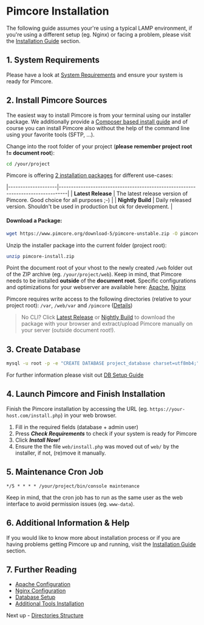 # Pimcore Installation

The following guide assumes your're using a typical LAMP environment, if you're using a different setup (eg. Nginx) or facing a problem, please visit the [Installation Guide](../13_Installation_and_Upgrade/README.md) section.

## 1. System Requirements
Please have a look at [System Requirements](../13_Installation_and_Upgrade/01_System_Requirements.md) and ensure your system is ready for Pimcore. 

## 2. Install Pimcore Sources
The easiest way to install Pimcore is from your terminal using our installer package. 
We additionally provide a [Composer based install guide](../13_Installation_and_Upgrade/03_System_Setup_and_Hosting/04_Composer_Install.md) and of course you can install Pimcore also without the help of the command line using your favorite tools (SFTP, ...).

Change into the root folder of your project (**please remember project root != document root**): 
```bash
cd /your/project
```

Pimcore is offering [2 installation packages](https://www.pimcore.org/download) for different use-cases: 
  
|--------------------|---------------------------------------------------------------------------------|
| **Latest Release** | The latest release version of Pimcore. Good choice for all purposes ;-)         |
| **Nightly Build**  | Daily released version. Shouldn't be used in production but ok for development. |
  
  
#### Download a Package: 
```bash
wget https://www.pimcore.org/download-5/pimcore-unstable.zip -O pimcore-install.zip
```

Unzip the installer package into the current folder (project root): 
```bash
unzip pimcore-install.zip
```

Point the document root of your vhost to the newly created `/web` folder out of the ZIP archive (eg. `/your/project/web`). 
Keep in mind, that Pimcore needs to be installed **outside** of the **document root**.
Specific configurations and optimizations for your webserver are available here: 
[Apache](../13_Installation_and_Upgrade/03_System_Setup_and_Hosting/01_Apache_Configuration.md),
[Nginx](../13_Installation_and_Upgrade/03_System_Setup_and_Hosting/02_Nginx_Configuration.md)

Pimcore requires write access to the following directories (relative to your project root): `/var`, `/web/var` and `/pimcore` 
([Details](../13_Installation_and_Upgrade/03_System_Setup_and_Hosting/03_File_Permissions.md)) 


> No CLI? Click [Latest Release](https://www.pimcore.org/download/pimcore-latest.zip) or 
[Nightly Build](https://www.pimcore.org/download/pimcore-data.zip) to download the package with your browser 
and extract/upload Pimcore manually on your server (outside document root!). 


## 3. Create Database
```bash
mysql -u root -p -e "CREATE DATABASE project_database charset=utf8mb4;"
```

For further information please visit out [DB Setup Guide](../13_Installation_and_Upgrade/03_System_Setup_and_Hosting/05_DB_Setup.md)

## 4. Launch Pimcore and Finish Installation
Finish the Pimcore installation by accessing the URL (eg. `https://your-host.com/install.php`) in your web browser. 
1. Fill in the required fields (database + admin user)
2. Press ***Check Requirements*** to check if your system is ready for Pimcore
3. Click ***Install Now!*** 
4. Ensure the the file `web/install.php` was moved out of `web/` by the installer, if not, (re)move it manually. 


## 5. Maintenance Cron Job
```text
*/5 * * * * /your/project/bin/console maintenance
```
Keep in mind, that the cron job has to run as the same user as the web interface to avoid permission issues (eg. `www-data`).

## 6. Additional Information & Help
If you would like to know more about installation process or if you are having problems getting Pimcore up and running, visit 
the [Installation Guide](../13_Installation_and_Upgrade/README.md) section.

## 7. Further Reading
- [Apache Configuration](../13_Installation_and_Upgrade/03_System_Setup_and_Hosting/01_Apache_Configuration.md)
- [Nginx Configuration](../13_Installation_and_Upgrade/03_System_Setup_and_Hosting/02_Nginx_Configuration.md)
- [Database Setup](../13_Installation_and_Upgrade/03_System_Setup_and_Hosting/05_DB_Setup.md)
- [Additional Tools Installation](../13_Installation_and_Upgrade/03_System_Setup_and_Hosting/06_Additional_Tools_Installation.md)

Next up - [Directories Structure](./02_Directories_Structure.md)
